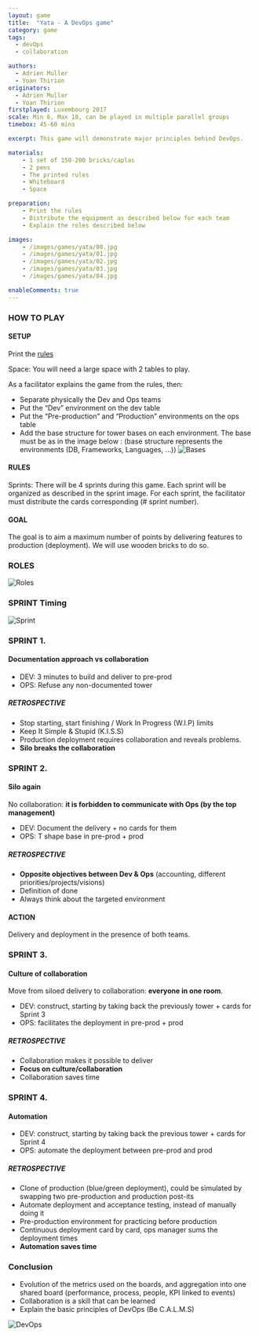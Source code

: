 ```yaml
---
layout: game
title:  "Yata - A DevOps game"
category: game
tags:
  - devOps
  - collaboration

authors: 
  - Adrien Muller
  - Yoan Thirion
originators: 
  - Adrien Muller
  - Yoan Thirion
firstplayed: Luxembourg 2017
scale: Min 6, Max 10, can be played in multiple parallel groups
timebox: 45-60 mins

excerpt: This game will demonstrate major principles behind DevOps.

materials:
    - 1 set of 150-200 bricks/caplas
    - 2 pens
    - The printed rules
    - Whiteboard
    - Space

preparation:
    - Print the rules
    - Distribute the equipment as described below for each team
    - Explain the roles described below

images:
    - /images/games/yata/00.jpg
    - /images/games/yata/01.jpg
    - /images/games/yata/02.jpg
    - /images/games/yata/03.jpg
    - /images/games/yata/04.jpg

enableComments: true
---
```


### HOW TO PLAY
#### SETUP
Print the [rules]({{site.url}}/files/yata/Yata.pdf "Yata rules")

Space: You will need a large space with 2 tables to play.

As a facilitator explains the game from the rules,  then:
* Separate physically the Dev and Ops teams
* Put the “Dev” environment on the dev table
*	Put the “Pre-production” and “Production” environments on the ops table
*	Add the base structure for tower bases on each environment. The base must be as in the image below : (base structure represents the environments (DB, Frameworks, Languages, ...))
![Bases]({{site.url}}/images/games/yata/base.png "Bases")

#### RULES
Sprints: There will be 4 sprints during this game. Each sprint will be organized as described in the sprint image. For each sprint, the facilitator must distribute the cards corresponding (# sprint number). 

#### GOAL
The goal is to aim a maximum number of points by delivering features to production (deployment). We will use wooden bricks to do so.

### ROLES
![Roles]({{site.url}}/images/games/yata/roles.png "Roles")

### SPRINT Timing
![Sprint]({{site.url}}/images/games/yata/sprint.png "Sprint")

### SPRINT 1.
#### Documentation approach vs collaboration
*	DEV: 3 minutes to build and deliver to pre-prod
*	OPS: Refuse any non-documented tower

##### RETROSPECTIVE
*	Stop starting, start finishing / Work In Progress (W.I.P) limits
*	Keep It Simple & Stupid (K.I.S.S)
*	Production deployment requires collaboration and reveals problems.
*	**Silo breaks the collaboration**

### SPRINT 2.
#### Silo again
No collaboration: **it is forbidden to communicate with Ops (by the top management)**
*	DEV: Document the delivery + no cards for them
*	OPS: T shape base in pre-prod + prod

##### RETROSPECTIVE
*	**Opposite objectives between Dev & Ops** (accounting, different priorities/projects/visions)
*	Definition of done 
* Always think about the targeted environment

#### ACTION
Delivery and deployment in the presence of both teams.

### SPRINT 3. 
#### Culture of collaboration 
Move from siloed delivery to collaboration: **everyone in one room**.
*	DEV: construct, starting by taking back the previously tower + cards for Sprint 3
*	OPS: facilitates the deployment in pre-prod + prod

##### RETROSPECTIVE
*	Collaboration makes it possible to deliver
*	**Focus on culture/collaboration**
*	Collaboration saves time

### SPRINT 4.
#### Automation
*	DEV: construct, starting by taking back the previous tower + cards for Sprint 4
*	OPS: automate the deployment between pre-prod and prod

##### RETROSPECTIVE
*	Clone of production (blue/green deployment), could be simulated by swapping two pre-production and production post-its
*	Automate deployment and acceptance testing, instead of manually doing it
*	Pre-production environment for practicing before production
*	Continuous deployment card by card, ops manager sums the deployment times
*	**Automation saves time**

### Conclusion
*	Evolution of the metrics used on the boards, and aggregation into one shared board (performance, process, people, KPI linked to events)
* Collaboration is a skill that can be learned
* Explain the basic principles of DevOps (Be C.A.L.M.S)

![DevOps]({{site.url}}/images/games/yata/devops.png "DevOps")
